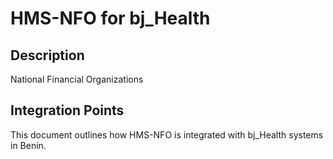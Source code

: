 # HMS-NFO for bj_Health

## Description

National Financial Organizations

## Integration Points

This document outlines how HMS-NFO is integrated with bj_Health systems in Benin.
